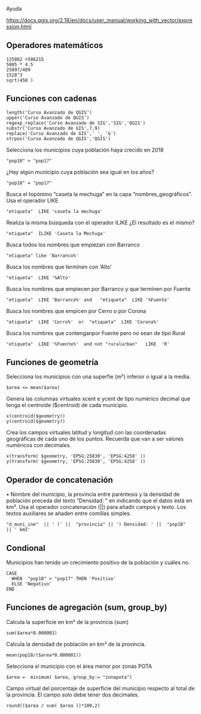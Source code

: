 
Ayuda

https://docs.qgis.org/2.18/en/docs/user_manual/working_with_vector/expression.html 

## Operadores matemáticos
```
125862 +586215
5805 * 4.5
25897/489
1528^3 
sqrt(458 )
```

## Funciones con cadenas
```
length('Curso Avanzado de QGIS’)
upper('Curso Avanzado de QGIS’)
regexp_replace('Curso Avanzado de SIG','SIG','QGIS')
substr('Curso Avanzado de GIS',7,9)
replace('Curso Avanzado de GIS',' ', '&')
strpos('Curso Avanzado de QGIS','QGIS')
```

Selecciona los municipios cuya población haya crecido en 2018
```
"pop18" > "pop17"
```

¿Hay algún municipio cuya población sea igual en los años?
```
"pop18" = "pop17"
```

Busca el topónimo “caseta la mechuga” en la capa “nombres_geográficos”. Usa el operador LIKE
```
"etiqueta"  LIKE 'caseta la mechuga'
```

Realiza la misma búsqueda con el operador ILIKE ¿El resultado es el mismo?
```
"etiqueta"  ILIKE 'Caseta la Mechuga'
```

Busca todos los nombres que empiezan con Barranco
```
"etiqueta" like 'Barranco%'
```

Busca los nombres que terminen con ‘Alto’
```
"etiqueta"  LIKE '%Alto'
```

Busca los nombres que empiecen por Barranco y que terminen por Fuente
```
"etiqueta"  LIKE 'Barranco%' and   "etiqueta"  LIKE '%Fuente' 
```

Busca los nombres que empicen por Cerro o por Corona
```
"etiqueta"  LIKE 'Cerro%'  or  "etiqueta"  LIKE 'Corona%'
```

Busca los nombres que contenganpor Fuente pero no sean de tipo Rural
```
"etiqueta"  LIKE '%Fuente%'  and not "ruralurban"   LIKE  'R' 
```

## Funciones de geometría

Selecciona los municipios con una superfie (m²) inferior o igual a la media.
```
$area <= mean($area)
```

Genera las columnas virtuales xcent e ycent  de tipo numérico decimal que tenga el centroide ($centroid) de cada municipio.
```
x(centroid($geometry))
y(centroid($geometry))
```
Crea los campos  virtuales latitud y longitud con las coordenadas geográficas de cada uno de los puntos. Recuerda que van a ser valores numéricos con decimales.
```
x(transform( $geometry, 'EPSG:25830', 'EPSG:4258' ))
y(transform( $geometry, 'EPSG:25830', 'EPSG:4258' ))
```

## Operador de concatenación

• Nombre del municipio, la provincia entre paréntesis y la densidad de población preceda del texto “Densidad: “ en indicando que el datos está en km². Usa el operador concatenación (||)  para añadir campos y texto. Los textos auxiliares se añaden entre comillas simples.
 ```
 "d_muni_ine"  || ' (' ||  "provincia" || ') Densidad: ' ||  "pop18"   || ' km2'
 ```

## Condional

Municipios han tenido un crecimiento positivo de  la población y cuáles no.
```
CASE 
  WHEN  "pop18" > "pop17" THEN 'Positivo'
  ELSE 'Negativo'
END
```
## Funciones de agregación (sum, group_by)
Calcula la superficie en km²  de la provincia (sum)
```
sum($area*0.000001)
```
Calcula la densidad de población en km²  de la provincia.
```
mean(pop18/($area*0.000001))
```

Selecciona el municipio con el área menor por zonas POTA
```
$area =  minimum( $area, group_by:= "zonapota")
```

Campo  virtual del porcentaje de superficie del municipio respecto al total de la provincia. El campo solo debe tener dos decimales.
```
round(($area / sum( $area ))*100,2)
```
